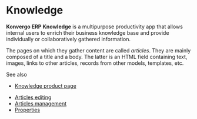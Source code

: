 # Knowledge

**Konvergo ERP Knowledge** is a multipurpose productivity app that allows internal
users to enrich their business knowledge base and provide individually or
collaboratively gathered information.

The pages on which they gather content are called _articles_. They are mainly
composed of a title and a body. The latter is an HTML field containing text,
images, links to other articles, records from other models, templates, etc.

<div class="alert alert-secondary">
<p class="alert-title">
See also</p><ul>
<li><p><a href="https://www.odoo.com/app/knowledge">Knowledge product page</a></p></li>
</ul>
</div>

  * [Articles editing](knowledge/articles_editing)
  * [Articles management](knowledge/management)
  * [Properties](knowledge/properties)


